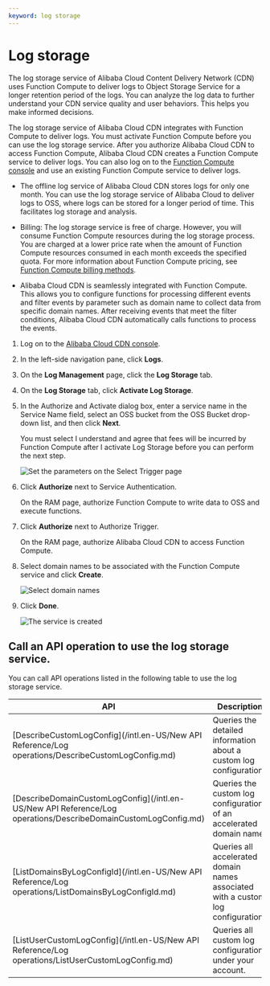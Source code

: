 ```yaml
---
keyword: log storage
---
```


# Log storage

The log storage service of Alibaba Cloud Content Delivery Network \(CDN\) uses Function Compute to deliver logs to Object Storage Service for a longer retention period of the logs. You can analyze the log data to further understand your CDN service quality and user behaviors. This helps you make informed decisions.

The log storage service of Alibaba Cloud CDN integrates with Function Compute to deliver logs. You must activate Function Compute before you can use the log storage service. After you authorize Alibaba Cloud CDN to access Function Compute, Alibaba Cloud CDN creates a Function Compute service to deliver logs. You can also log on to the [Function Compute console](https://fc.console.aliyun.com) and use an existing Function Compute service to deliver logs.

-   The offline log service of Alibaba Cloud CDN stores logs for only one month. You can use the log storage service of Alibaba Cloud to deliver logs to OSS, where logs can be stored for a longer period of time. This facilitates log storage and analysis.
-   Billing: The log storage service is free of charge. However, you will consume Function Compute resources during the log storage process. You are charged at a lower price rate when the amount of Function Compute resources consumed in each month exceeds the specified quota. For more information about Function Compute pricing, see [Function Compute billing methods](https://www.alibabacloud.com/help/doc-detail/54301.htm).

-   Alibaba Cloud CDN is seamlessly integrated with Function Compute. This allows you to configure functions for processing different events and filter events by parameter such as domain name to collect data from specific domain names. After receiving events that meet the filter conditions, Alibaba Cloud CDN automatically calls functions to process the events.

1.  Log on to the [Alibaba Cloud CDN console](https://cdn.console.aliyun.com).

2.  In the left-side navigation pane, click **Logs**.

3.  On the **Log Management** page, click the **Log Storage** tab.

4.  On the **Log Storage** tab, click **Activate Log Storage**.

5.  In the Authorize and Activate dialog box, enter a service name in the Service Name field, select an OSS bucket from the OSS Bucket drop-down list, and then click **Next**.

    You must select I understand and agree that fees will be incurred by Function Compute after I activate Log Storage before you can perform the next step.

    ![Set the parameters on the Select Trigger page](https://static-aliyun-doc.oss-accelerate.aliyuncs.com/assets/img/en-US/4886916061/p63361.png)

6.  Click **Authorize** next to Service Authentication.

    On the RAM page, authorize Function Compute to write data to OSS and execute functions.

7.  Click **Authorize** next to Authorize Trigger.

    On the RAM page, authorize Alibaba Cloud CDN to access Function Compute.

8.  Select domain names to be associated with the Function Compute service and click **Create**.

    ![Select domain names](https://static-aliyun-doc.oss-accelerate.aliyuncs.com/assets/img/en-US/4886916061/p63249.png)

9.  Click **Done**.

    ![The service is created](https://static-aliyun-doc.oss-accelerate.aliyuncs.com/assets/img/en-US/9019438951/p11059.png)


## Call an API operation to use the log storage service.

You can call API operations listed in the following table to use the log storage service.

|API|Description|
|---|-----------|
|[DescribeCustomLogConfig](/intl.en-US/New API Reference/Log operations/DescribeCustomLogConfig.md)|Queries the detailed information about a custom log configuration.|
|[DescribeDomainCustomLogConfig](/intl.en-US/New API Reference/Log operations/DescribeDomainCustomLogConfig.md)|Queries the custom log configuration of an accelerated domain name.|
|[ListDomainsByLogConfigId](/intl.en-US/New API Reference/Log operations/ListDomainsByLogConfigId.md)|Queries all accelerated domain names associated with a custom log configuration.|
|[ListUserCustomLogConfig](/intl.en-US/New API Reference/Log operations/ListUserCustomLogConfig.md)|Queries all custom log configurations under your account.|

